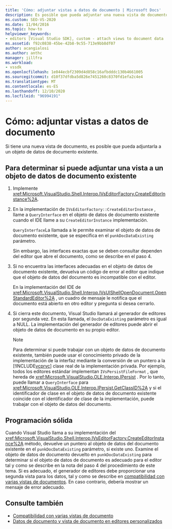 ```yaml
---
title: 'Cómo: adjuntar vistas a datos de documento | Microsoft Docs'
description: Es posible que pueda adjuntar una nueva vista de documento a un objeto de datos de documento existente. Utilice este procedimiento para determinar si puede adjuntar la vista.
ms.custom: SEO-VS-2020
ms.date: 11/04/2016
ms.topic: how-to
helpviewer_keywords:
- editors [Visual Studio SDK], custom - attach views to document data
ms.assetid: f92c0838-45be-42b8-9c55-713e9bb8df07
author: acangialosi
ms.author: anthc
manager: jillfra
ms.workload:
- vssdk
ms.openlocfilehash: 1e044ecbf2309d4d858c16afbdddc130b4661005
ms.sourcegitcommit: d10f37dfdba5d826e7451260c8370fd1efa2c4e4
ms.translationtype: MT
ms.contentlocale: es-ES
ms.lasthandoff: 12/10/2020
ms.locfileid: "96994191"
---
```

# <a name="how-to-attach-views-to-document-data"></a>Cómo: adjuntar vistas a datos de documento
Si tiene una nueva vista de documento, es posible que pueda adjuntarla a un objeto de datos de documento existente.

## <a name="to-determine-if-you-can-attach-a-view-to-an-existing-document-data-object"></a>Para determinar si puede adjuntar una vista a un objeto de datos de documento existente

1. Implemente <xref:Microsoft.VisualStudio.Shell.Interop.IVsEditorFactory.CreateEditorInstance%2A>.

2. En la implementación de `IVsEditorFactory::CreateEditorInstance` , llame a `QueryInterface` en el objeto de datos de documento existente cuando el IDE llame a su `CreateEditorInstance` implementación.

    `QueryInterface`La llamada a le permite examinar el objeto de datos de documento existente, que se especifica en el `punkDocDataExisting` parámetro.

    Sin embargo, las interfaces exactas que se deben consultar dependen del editor que abre el documento, como se describe en el paso 4.

3. Si no encuentra las interfaces adecuadas en el objeto de datos de documento existente, devuelva un código de error al editor que indique que el objeto de datos del documento es incompatible con el editor.

    En la implementación del IDE de <xref:Microsoft.VisualStudio.Shell.Interop.IVsUIShellOpenDocument.OpenStandardEditor%2A> , un cuadro de mensaje le notifica que el documento está abierto en otro editor y pregunta si desea cerrarlo.

4. Si cierra este documento, Visual Studio llamará al generador de editores por segunda vez. En esta llamada, el `DocDataExisting` parámetro es igual a NULL. La implementación del generador de editores puede abrir el objeto de datos de documento en su propio editor.

   > [!NOTE]
   > Para determinar si puede trabajar con un objeto de datos de documento existente, también puede usar el conocimiento privado de la implementación de la interfaz mediante la conversión de un puntero a la [!INCLUDE[vcprvc](../code-quality/includes/vcprvc_md.md)] clase real de la implementación privada. Por ejemplo, todos los editores estándar implementan `IVsPersistFileFormat` , que hereda de <xref:Microsoft.VisualStudio.OLE.Interop.IPersist> . Por lo tanto, puede llamar a `QueryInterface` para <xref:Microsoft.VisualStudio.OLE.Interop.IPersist.GetClassID%2A> y si el identificador de clase en el objeto de datos de documento existente coincide con el identificador de clase de la implementación, puede trabajar con el objeto de datos del documento.

## <a name="robust-programming"></a>Programación sólida
 Cuando Visual Studio llama a su implementación del <xref:Microsoft.VisualStudio.Shell.Interop.IVsEditorFactory.CreateEditorInstance%2A> método, devuelve un puntero al objeto de datos del documento existente en el `punkDocDataExisting` parámetro, si existe uno. Examine el objeto de datos de documento devuelto en `punkDocDataExisting` para determinar si el objeto de datos de documento es adecuado para el editor tal y como se describe en la nota del paso 4 del procedimiento de este tema. Si es adecuado, el generador de editores debe proporcionar una segunda vista para los datos, tal y como se describe en [compatibilidad con varias vistas de documentos](../extensibility/supporting-multiple-document-views.md). En caso contrario, debería mostrar un mensaje de error adecuado.

## <a name="see-also"></a>Consulte también
- [Compatibilidad con varias vistas de documento](../extensibility/supporting-multiple-document-views.md)
- [Datos de documento y vista de documento en editores personalizados](../extensibility/document-data-and-document-view-in-custom-editors.md)
